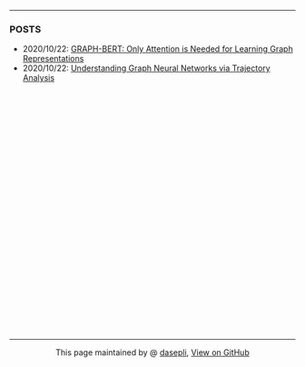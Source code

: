 ------------------------------------------------------------

### POSTS
- 2020/10/22: [GRAPH-BERT: Only Attention is Needed for Learning Graph Representations](posts/2020/10/22/GraphBert.md)
- 2020/10/22: [Understanding Graph Neural Networks via Trajectory Analysis](posts/2020/10/22/TrajectoryAnalysis.md)




<br>
<br>
<br>
<br>
<br><br>
<br>
<br><br><br><br><br>
<br>
<br>
<br>
<br>
<br>
<br><br>
<br>
<br><br>
<br>
<br>
<br>

------------------------------------------------------------

<div style="text-align:center;">
This page maintained by @ <a href="/">dasepli</a>, 	
<a href="https://github.com/dasepli/graphs/">View on GitHub</a>
</div>

